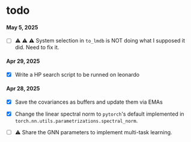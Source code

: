 # todo
#### May 5, 2025
- [ ] ⚠️ ⚠️ ⚠️ System selection in `to_lmdb` is NOT doing what I supposed it did. Need to fix it.
#### Apr 29, 2025
- [x] Write a HP search script to be runned on leonardo

#### Apr 28, 2025
- [x] Save the covariances as buffers and update them via EMAs
- [x] Change the linear spectral norm to `pytorch`'s default implemented in `torch.nn.utils.parametrizations.spectral_norm`.
- [ ] ⚠️ Share the GNN parameters to implement multi-task learning.
 